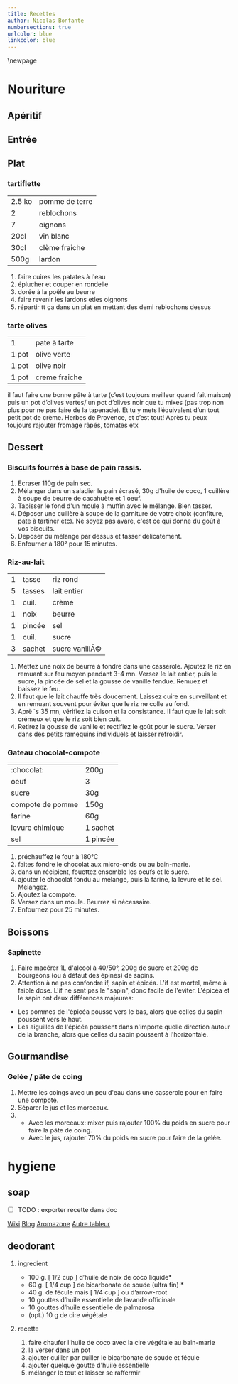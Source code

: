 ```yaml
---
title: Recettes
author: Nicolas Bonfante
numbersections: true
urlcolor: blue
linkcolor: blue
---
```

\newpage
# Nouriture

## Apéritif

## Entrée

## Plat

### tartiflette

|        |                |
|--------|----------------|
| 2.5 ko | pomme de terre |
| 2      | reblochons     |
| 7      | oignons        |
| 20cl   | vin blanc      |
| 30cl   | clème fraiche  |
| 500g   | lardon         |

1. faire cuires les patates à l'eau
2. éplucher et couper en rondelle
3. dorée à la poêle au beurre
4. faire revenir les lardons etles oignons
5. répartir tt ça dans un plat en mettant des demi reblochons dessus

### tarte olives
|       |               |
|-------|---------------|
| 1     | pate à tarte  |
| 1 pot | olive verte   |
| 1 pot | olive noir    |
| 1 pot | creme fraiche |

il faut faire une bonne pâte à tarte (c’est toujours meilleur quand fait maison)
puis un pot d’olives vertes/ un pot d’olives noir que tu mixes (pas trop non
plus pour ne pas faire de la tapenade). Et tu y mets l’équivalent d’un tout
petit pot de crème.  Herbes de Provence, et c’est tout! Après tu peux toujours
rajouter fromage râpés, tomates etx

## Dessert

### Biscuits fourrés à base de pain rassis.
1. Ecraser 110g de pain sec.
2. Mélanger dans un saladier le pain écrasé, 30g d'huile de coco, 1 cuillère à
   soupe de beurre de cacahuète et 1 oeuf.
3. Tapisser le fond d'un moule à muffin avec le mélange. Bien tasser.
4. Déposer une cuillère à soupe de la garniture de votre choix (confiture, pate
   à tartiner etc). Ne soyez pas avare, c'est ce qui donne du goût à vos
   biscuits.
5. Deposer du mélange par dessus et tasser délicatement.
6. Enfourner à 180° pour 15 minutes.


### Riz-au-lait

|   |        |                |
|---|--------|----------------|
| 1 | tasse  | riz rond       |
| 5 | tasses | lait entier    |
| 1 | cuil.  | crème          |
| 1 | noix   | beurre         |
| 1 | pincée | sel            |
| 1 | cuil.  | sucre          |
| 3 | sachet | sucre vanillÃ© |

1. Mettez une noix de beurre à fondre dans une casserole. Ajoutez
    le riz en remuant sur feu moyen pendant 3-4 mn. Versez le lait
    entier, puis le sucre, la pincée de sel et la gousse de vanille
    fendue. Remuez et baissez le feu.
2. Il faut que le lait chauffe très doucement. Laissez cuire en surveillant et
    en remuant souvent pour éviter que le riz ne colle au fond.
3. Aprè¨s 35 mn, vérifiez la cuison et la consistance. Il faut que le lait soit
    crémeux et que le riz soit bien cuit.
4. Retirez la gousse de vanille et rectifiez le goût pour le sucre. Verser dans
    des petits ramequins individuels et laisser refroidir.


### Gateau chocolat-compote

|                  |          |
|------------------|----------|
| :chocolat:       | 200g     |
| oeuf             | 3        |
| sucre            | 30g      |
| compote de pomme | 150g     |
| farine           | 60g      |
| levure chimique  | 1 sachet |
| sel              | 1 pincée |

1.  préchauffez le four à 180°C
2.  faites fondre le chocolat aux micro-onds ou au bain-marie.
3.  dans un récipient, fouettez ensemble les oeufs et le sucre.
4.  ajouter le chocolat fondu au mélange, puis la farine, la levure et
    le sel. Mélangez.
5.  Ajoutez la compote.
6.  Versez dans un moule. Beurrez si nécessaire.
7.  Enfournez pour 25 minutes.

## Boissons

### Sapinette
1. Faire macérer 1L d'alcool à 40/50°, 200g de sucre et 200g de bourgeons (ou à
   défaut des épines) de sapins.
2. Attention à ne pas confondre if, sapin et épicéa. L'if est mortel, même à
   faible dose. L'if ne sent pas le "sapin", donc facile de l'éviter. L'épicéa
   et le sapin ont deux différences majeures:

* Les pommes de l'épicéa pousse vers le bas, alors que celles du sapin poussent
  vers le haut.
* Les aiguilles de l'épicéa poussent dans n'importe quelle direction autour de
  la branche, alors que celles du sapin poussent à l'horizontale.

## Gourmandise
### Gelée / pâte de coing
1. Mettre les coings avec un peu d'eau dans une casserole pour en faire une
   compote.
2. Séparer le jus et les morceaux.
3.
   + Avec les morceaux: mixer puis rajouter 100% du poids en sucre pour faire la
     pâte de coing.
   + Avec le jus, rajouter 70% du poids en sucre pour faire de la gelée.

# hygiene

## soap
- [ ] TODO : exporter recette dans doc

[Wiki](https://fr.wikibooks.org/wiki/Fabriquer_du_savon)
[Blog](http://www.biomantique.com/article-savon-surgras-au-lait-37634212.html)
[Aromazone](https://www.aroma-zone.com/info/calculateur-de-saponification)
[Autre tableur](http://calc.mendrulandia.es/?lg%3Dfr)

## deodorant

1.  ingredient
    - 100 g. \[ 1/2 cup \] d’huile de noix de coco liquide\*
    - 60 g. \[ 1/4 cup \] de bicarbonate de soude (ultra fin) \*
    - 40 g. de fécule mais \[ 1/4 cup \] ou d’arrow-root
    - 10 gouttes d’huile essentielle de lavande officinale
    - 10 gouttes d’huile essentielle de palmarosa
    - (opt.) 10 g de cire végétale

2.  recette
    1.  faire chaufer l'huile de coco avec la cire végétale au bain-marie
    2.  la verser dans un pot
    3.  ajouter cuiller par cuiller le bicarbonate de soude et fécule
    4.  ajouter quelque goutte d'huile essentielle
    5.  mélanger le tout et laisser se raffermir

